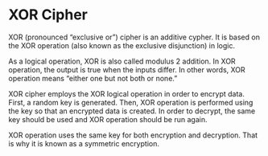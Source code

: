 # XOR Cipher

XOR (pronounced “exclusive or”) cipher is an additive cypher. It is based on the XOR operation (also known as the exclusive disjunction) in logic.

As a logical operation, XOR is also called modulus 2 addition. In XOR operation, the output is true when the inputs differ. In other words, XOR operation means “either one but not both or none.”

XOR cipher employs the XOR logical operation in order to encrypt data. First, a random key is generated. Then, XOR operation is performed using the key so that an encrypted data is created. In order to decrypt, the same key should be used and XOR operation should be run again.

XOR operation uses the same key for both encryption and decryption. That is why it is known as a symmetric encryption.